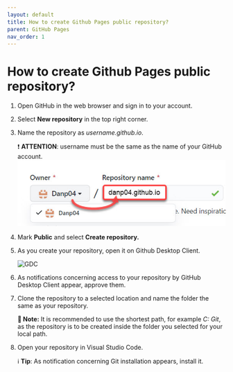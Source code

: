 ```yaml
---
layout: default
title: How to create Github Pages public repository?
parent: GitHub Pages
nav_order: 1
---
```



# How to create Github Pages public repository?
1. Open GitHub in the web browser and sign in to your account.
2. Select **New repository** in the top right corner.
3. Name the repository as *username.github.io*.  

   ❗ **ATTENTION**: username must be the same as the name of your GitHub account.
   ![New_repo](/assets/images/screen_1.jpg)
4. Mark **Public** and select **Create repository.**
5. As you create your repository, open it on Github Desktop Client.

   ![GDC](../assets/images/screen_2.jpg)
6. As notifications concerning access to your repository by GitHub Desktop Client appear, approve them.
7. Clone the repository to a selected location and name the folder the same as your repository.

   **📝 Note:** It is recommended to use the shortest path, for example *C: Git*, as the repository is to be created inside the folder you selected for your local path.
8. Open your repository in Visual Studio Code.

   ℹ️ **Tip**: As notification concerning Git installation appears, install it. 






